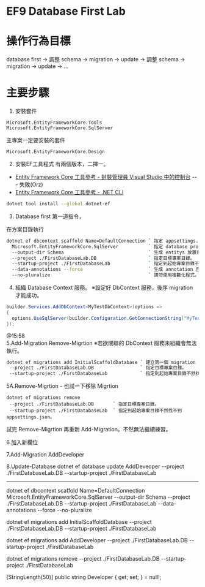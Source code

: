 # EF9 Database First Lab

# 操作行為目標
database first → 調整 schema → migration → update → 調整 schema → migration → update → ...

# 主要步驟
1. 安裝套件
```
Microsoft.EntityFrameworkCore.Tools
Microsoft.EntityFrameworkCore.SqlServer
```
主專案一定要安裝的套件
```
Microsoft.EntityFrameworkCore.Design
```

2. 安裝EF工具程式
有兩個版本，二擇一。 
 - [Entity Framework Core 工具參考 - 封裝管理員 Visual Studio 中的控制台](https://learn.microsoft.com/zh-tw/ef/core/cli/powershell) --- 失敗(Orz)
 - [Entity Framework Core 工具參考 - .NET CLI](https://learn.microsoft.com/zh-tw/ef/core/cli/dotnet)

```bash
dotnet tool install --global dotnet-ef
```

3. Database first 第一道指令，

在方案目錄執行
```bash
dotnet ef dbcontext scaffold Name=DefaultConnection ` 指定 appsettings.json 設定的連線字串。
  Microsoft.EntityFrameworkCore.SqlServer           ` 指定 database provider。
  --output-dir Schema                               ` 生成 entitys 放置目錄。
  --project ./FirstDatabaseLab.DB                   ` 指定目標專案目錄。
  --startup-project ./FirstDatabaseLab              ` 指定到起始專案目錄不然找不到 appsettings.json。
  --data-annotations --force                        ` 生成 annotation 且強制覆寫。
  --no-pluralize		                            ` 請勿使用複數化程式。
```

4. 組織 Database Context 服務。
※設定好 DbContext 服務，後序 migration 才能成功。
```program.cs
builder.Services.AddDbContext<MyTestDbContext>(options =>
{
  options.UseSqlServer(builder.Configuration.GetConnectionString("MyTestDB_SqlServer"));
});
```

@15:58   
5.Add-Migration <name>
Remove-Migrtion
※若欲關聯的 DbContext 服務未組織會無法執行。 

```bash
dotnet ef migrations add InitialScaffoldDatabase ` 建立第一個 migration 並指定名稱。
 --project ./FirstDatabaseLab.DB                 ` 指定目標專案目錄。
 --startup-project ./FirstDatabaseLab            ` 指定到起始專案目錄不然找不到 appsettings.json。
```  

5A.Remove-Migrtion - 也試一下移除 Migrtion
```base
dotnet ef migrations remove
 --project ./FirstDatabaseLab.DB       ` 指定目標專案目錄。
 --startup-project ./FirstDatabaseLab  ` 指定到起始專案目錄不然找不到 appsettings.json。
```
試完 Remove-Migrtion 再重新 Add-Migration。不然無法繼續練習。

6.加入新欄位

7.Add-Migration AddDeveloper

8.Update-Database
dotnet ef database update AddDeveoper  --project ./FirstDatabaseLab.DB --startup-project ./FirstDatabaseLab

--------
dotnet ef dbcontext scaffold Name=DefaultConnection Microsoft.EntityFrameworkCore.SqlServer --output-dir Schema --project ./FirstDatabaseLab.DB --startup-project ./FirstDatabaseLab --data-annotations --force --no-pluralize
  
dotnet ef migrations add InitialScaffoldDatabase --project ./FirstDatabaseLab.DB --startup-project ./FirstDatabaseLab            

dotnet ef migrations add AddDeveloper --project ./FirstDatabaseLab.DB --startup-project ./FirstDatabaseLab

dotnet ef migrations remove --project ./FirstDatabaseLab.DB --startup-project ./FirstDatabaseLab  

  [StringLength(50)]
  public string Developer { get; set; } = null!;